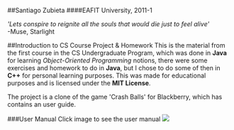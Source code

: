 ##Santiago Zubieta
####EAFIT University, 2011-1

*'Lets conspire to reignite all the souls that would die just to feel alive'*  
-Muse, Starlight

##Introduction to CS Course Project & Homework
This is the material from the first course in the CS Undergraduate Program, which was done in **Java** for learning *Object-Oriented Programming* notions, there were some exercises and homework to do in **Java**, but I chose to do some of then in **C++** for personal learning purposes. This was made for educational purposes and is licensed under the **MIT License**.

The project is a clone of the game 'Crash Balls' for Blackberry, which has contains an user guide.

###User Manual
Click image to see the user manual
![](https://raw2.github.com/Zubieta/Introduction_To_CS/master/Final_Project/Screenshots/Screen_Manual.png) 